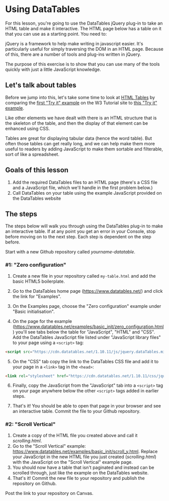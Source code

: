 # Using DataTables

For this lesson, you're going to use the DataTables jQuery plug-in to take an HTML table and make it interactive. The HTML page below has a table on it that you can use as a starting point. You need to:

jQuery is a framework to help make writing in javascript easier. It's particularly useful for simply traversing the DOM in an HTML page. Because of this, there are a number of tools and plug-ins written in jQuery.

The purpose of this exercise is to show that you can use many of the tools quickly with just a little JavaScript knowledge.

## Let's talk about tables

Before we jump into this, let's take some time to look at [HTML Tables](https://www.w3schools.com/html/html_tables.asp) by comparing the [first "Try it" example](https://www.w3schools.com/html/tryit.asp?filename=tryhtml_table) on the W3 Tutorial site to [this "Try it" example](https://www.w3schools.com/html/tryit.asp?filename=tryhtml_table_headings_left).

Like other elements we have dealt with there is an HTML structure that is the skeleton of the table, and then the display of that element can be enhanced using CSS.

Tables are great for displaying tabular data (hence the word table). But often those tables can get really long, and we can help make them more useful to readers by adding JavaScript to make them sortable and filterable, sort of like a spreadsheet.

## Goals of this lesson

1. Add the required DataTables files to an HTML page (there's a CSS file and a JavaScript file, which we'll handle in the first problem below.)
2. Call DataTables on your table using the example JavaScript provided on the DataTables website

## The steps

The steps below will walk you through using the DataTables plug-in to make an interactive table. If at any point you get an error in your Console, stop before moving on to the next step. Each step is dependent on the step before.

Start with a new Github repository called _yourname-datatable_.

### #1: "Zero configuration"

1. Create a new file in your repository called `my-table.html` and add the basic HTML5 boilerplate.

2. Go to the DataTables home page (https://www.datatables.net/) and click the link for "Examples".

3. On the Examples page, choose the "Zero configuration" example under "Basic initialisation".

4. On the page for the example (https://www.datatables.net/examples/basic_init/zero_configuration.html) you'll see tabs below the table for "JavaScript", "HTML" and "CSS". Add the DataTables JavaScript file listed under "JavaScript library files" to your page using a `<script>` tag:

```html
<script src="https://cdn.datatables.net/1.10.11/js/jquery.dataTables.min.js"></script>
```

5. On the "CSS" tab copy the link to the DataTables CSS file and add it to your page in a `<link>` tag in the `<head>`:

  ```html
  <link rel="stylesheet" href="https://cdn.datatables.net/1.10.11/css/jquery.dataTables.min.css" />
  ```

6. Finally, copy the JavaScript from the "JavaScript" tab into a `<script>` tag on your page anywhere below the other `<script>` tags added in earlier steps.

7. That's it! You should be able to open that page in your browser and see an interactive table. Commit the file to your Github repository.

### #2: "Scroll Vertical"

1. Create a copy of the HTML file you created above and call it _scrolling.html_. 
2. Go to the "Scroll Vertical" example: https://www.datatables.net/examples/basic_init/scroll_y.html. Replace your JavaScript in the new HTML file you just created (_scrolling.html_) with the JavaScript on the "Scroll Vertical" example page.
3. You should now have a table that isn't paginated and instead can be scrolled through, just like the example on the DataTables website.
3. That's it! Commit the new file to your repository and publish the repository on Github.

Post the link to your repository on Canvas.